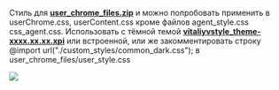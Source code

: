 Стиль для [**user_chrome_files.zip**](https://github.com/VitaliyVstyle/VitaliyVstyle.github.io/blob/master/stylesff/toolbars/user_chrome_files.zip) и можно попробовать применить в userChrome.css, userContent.css
кроме файлов agent_style.css css_agent.css.
Использовать с тёмной темой [**vitaliyvstyle_theme-xxxx.xx.xx.xpi**](https://github.com/VitaliyVstyle/VitaliyVstyle.github.io/tree/master/webextensions) или встроенной,
или же закомментировать строку
@import url("./custom_styles/common_dark.css");
в user_chrome_files/user_style.css

<img src="https://raw.githubusercontent.com/VitaliyVstyle/VitaliyVstyle.github.io/master/stylesff/full_theme/image_01.png"/>
